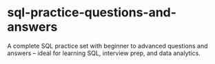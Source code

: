 # sql-practice-questions-and-answers
A complete SQL practice set with beginner to advanced questions and answers – ideal for learning SQL, interview prep, and data analytics.
